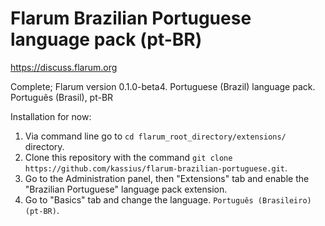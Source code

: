 # Flarum Brazilian Portuguese language pack (pt-BR)

https://discuss.flarum.org

Complete; Flarum version 0.1.0-beta4. Portuguese (Brazil) language pack. Português (Brasil), pt-BR

Installation for now:

1. Via command line go to `cd flarum_root_directory/extensions/` directory.
2. Clone this repository with the command `git clone https://github.com/kassius/flarum-brazilian-portuguese.git`.
3. Go to the Administration panel, then "Extensions" tab and enable the "Brazilian Portuguese" language pack extension.
4. Go to "Basics" tab and change the language. `Português (Brasileiro)(pt-BR)`.

